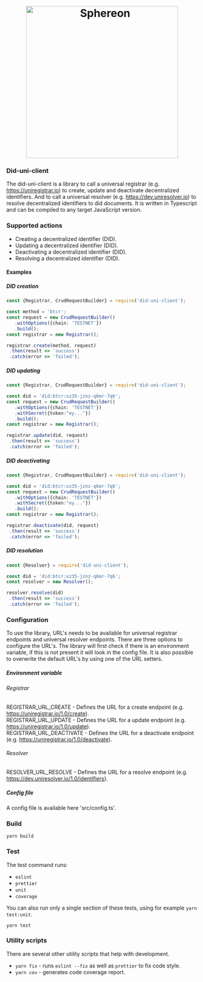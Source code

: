 <h1 align="center">
  <br>
  <a href="https://www.sphereon.com"><img src="https://sphereon.com/content/themes/sphereon/assets/img/logo.svg" alt="Sphereon" width="400"></a>
  <br>
</h1>

### Did-uni-client
The did-uni-client is a library to call a universal registrar (e.g. https://uniregistrar.io) to create, update and deactivate decentralized identifiers. 
And to call a universal resolver (e.g. https://dev.uniresolver.io) to resolve decentralized identifiers to did documents. It is written in Typescript and can be compiled to any target JavaScript version.

### Supported actions
 * Creating a decentralized identifier (DID).
 * Updating a decentralized identifier (DID).
 * Deactivating a decentralized identifier (DID).
 * Resolving a decentralized identifier (DID).

#### Examples

##### DID creation
 ```typescript
const {Registrar, CrudRequestBuilder} = require('did-uni-client');

const method = 'btcr';
const request = new CrudRequestBuilder()
    .withOptions({chain: 'TESTNET'})
    .build();
const registrar = new Registrar();

registrar.create(method, request) 
  .then(result => 'success')
  .catch(error => 'failed');
 ```

##### DID updating
 ```typescript
const {Registrar, CrudRequestBuilder} = require('did-uni-client');

const did = 'did:btcr:xz35-jznz-q6mr-7q6';
const request = new CrudRequestBuilder()
    .withOptions({chain: 'TESTNET'})
    .withSecret({token:"ey..."})
    .build();
const registrar = new Registrar();

registrar.update(did, request)
  .then(result => 'success')
  .catch(error => 'failed');
 ```

##### DID deactivating
 ```typescript
const {Registrar, CrudRequestBuilder} = require('did-uni-client');

const did = 'did:btcr:xz35-jznz-q6mr-7q6';
const request = new CrudRequestBuilder()
    .withOptions({chain: 'TESTNET'})
    .withSecret({token:"ey..."})
    .build();
const registrar = new Registrar();

registrar.deactivate(did, request)
  .then(result => 'success')
  .catch(error => 'failed');
 ```

##### DID resolution
 ```typescript
const {Resolver} = require('did-uni-client');

const did = 'did:btcr:xz35-jznz-q6mr-7q6';
const resolver = new Resolver();

resolver.resolve(did)
  .then(result => 'success')
  .catch(error => 'failed');
 ```

### Configuration
To use the library, URL's needs to be available for universal registrar endpoints and universal resolver endpoints. There are three options to configure the URL's.
The library will first check if there is an environment variable, if this is not present it will look in the config file. It is also possible to overwrite the default URL's by using one of the URL setters.

##### Environment variable
###### Registrar
REGISTRAR_URL_CREATE - Defines the URL for a create endpoint (e.g. https://uniregistrar.io/1.0/create).  
REGISTRAR_URL_UPDATE - Defines the URL for a update endpoint (e.g. https://uniregistrar.io/1.0/update).  
REGISTRAR_URL_DEACTIVATE - Defines the URL for a deactivate endpoint (e.g. https://uniregistrar.io/1.0/deactivate).  

###### Resolver
RESOLVER_URL_RESOLVE - Defines the URL for a resolve endpoint (e.g. https://dev.uniresolver.io/1.0/identifiers).  

##### Config file
A config file is available here 'src/config.ts'.

### Build
```shell
yarn build
```

### Test
The test command runs:
* `eslint`
* `prettier`
* `unit`
* `coverage`

You can also run only a single section of these tests, using for example `yarn test:unit`.
```shell
yarn test
```

### Utility scripts
There are several other utility scripts that help with development.

* `yarn fix` - runs `eslint --fix` as well as `prettier` to fix code style.
* `yarn cov` - generates code coverage report.
